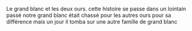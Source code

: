 Le grand blanc et les deux ours.
cette histoire se passe dans un lointain passé
notre grand blanc était chassé pour les autres ours pour sa différence
mais un jour il tomba sur une autre famille de grand blanc
